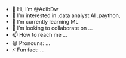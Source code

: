 - 👋 Hi, I’m @AdibDw
- 👀 I’m interested in .data analyst AI .paython,
- 🌱 I’m currently learning ML
- 💞️ I’m looking to collaborate on ...
- 📫 How to reach me ...
- 😄 Pronouns: ...
- ⚡ Fun fact: ...

<!---
AdibDw/AdibDw is a ✨ special ✨ repository because its `README.md` (this file) appears on your GitHub profile.
You can click the Preview link to take a look at your changes.
--->
